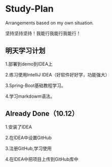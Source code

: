 # Study-Plan
Arrangements based on my own situation.

坚持坚持坚持！我能行我能行我能行！

## 明天学习计划 

1.部署到demo到IDEA上

2.练习使用IntelliJ IDEA（好软件好好学，功能强大）

3.Spring-Boot基础教程学习。

4.学习markdowm语法。


## Already Done（10.12）
1.安装了IDEA

2.在IDEA中设置GitHub

3.注册GitHub,学习使用

4.在IDEA中把项目上传到GitHub库中
